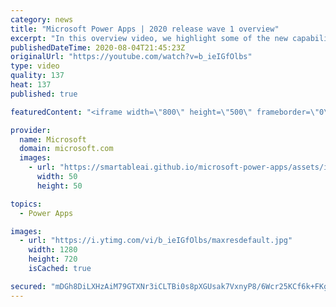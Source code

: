 ```yaml
---
category: news
title: "Microsoft Power Apps | 2020 release wave 1 overview"
excerpt: "In this overview video, we highlight some of the new capabilities included in the latest update to Microsoft Power Apps.      Here are the capabilities covered:     UI enhancements       • Save is always visible       • Chart formatting  Grid user experience enhancements       • Conditional search  "
publishedDateTime: 2020-08-04T21:45:23Z
originalUrl: "https://youtube.com/watch?v=b_ieIGfOlbs"
type: video
quality: 137
heat: 137
published: true

featuredContent: "<iframe width=\"800\" height=\"500\" frameborder=\"0\" src=\"https://www.youtube.com/embed/b_ieIGfOlbs\" allow=\"accelerometer; autoplay; encrypted-media; gyroscope; picture-in-picture\" allowfullscreen></iframe>"

provider:
  name: Microsoft
  domain: microsoft.com
  images:
    - url: "https://smartableai.github.io/microsoft-power-apps/assets/images/organizations/microsoft.com-50x50.jpg"
      width: 50
      height: 50

topics:
  - Power Apps

images:
  - url: "https://i.ytimg.com/vi/b_ieIGfOlbs/maxresdefault.jpg"
    width: 1280
    height: 720
    isCached: true

secured: "mDGh8DiLXHzAiM79GTXNr3iCLTBi0s8pXGUsak7VxnyP8/6Wcr25KCf6k+FKg0L6iyo6+G139nrJzrapSBCNunXe8KExIjxiF7kZokOvkrkpN7XTY4wo/tdd+10Ic4xHNvaycqtN/9aJXiNTsWd8PhPoE2IOfa5u0qCjUEwJNBsm0d2lI4UxJ3OIWPvmX9D2ffayfNINz4dHib3yGxdVnofYsQDOQac9o265q0+rTIQt0cODmvZTq85BGK/pg/7PtaKzVBsKX/T/I8BQu3cog3NOEXtt3N5kKQVQtPpvbK7Mo7AULFLUuRkFwjumFDD2YiXdEi+vWb7vsF/v4MD5FN3DtyooMwg1fTBkE4d0nlP2nWf5E+kRirlKBJMNJGdAjcRZZuiKqHxL3w4dTc/P0DjGThlN6suFgp4vplV8H4iUZmNBXx8uRBgg/2rgQXTj;0VJ2LXk7q6wworpsnsGZug=="
---
```


